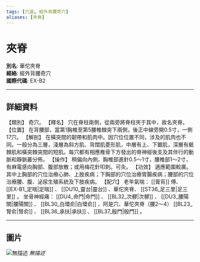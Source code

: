 ```yaml
---
tags: [穴道, 經外背腰奇穴]
aliases: [夾脊]
---
```


# 夾脊

**別名**: 華佗夾脊  
**經絡**: 經外背腰奇穴  
**國際代碼**: EX-B2  

---

## 詳細資料
【類別】
奇穴。
【釋名】
穴在脊柱兩側，從兩旁將脊柱夾于其中，故名夾脊。
【位置】
在背腰部，當第1胸椎至第5腰椎棘突下兩側，後正中線旁開0.5寸，一側17穴。
【解剖】
在橫突間的韌帶和肌肉中。因穴位位置不同，涉及的肌肉也不同。一般分為三層，淺層為斜方肌、背闊肌菱形肌，中層有上、下鋸肌，深層有骶棘肌和橫突棘突間的短肌。每穴都有相應椎骨下方發出的脊神經後支及其伴行的動脈和靜脈叢分佈。
【操作】
稍偏向內側，胸椎部進針0.5～1寸，腰椎部1～2寸，有麻電感向胸部、腹部放散；或用梅花針叩刺。可灸。
【功效】
適應範圍較廣。其中上胸部的穴位治療心肺、上肢疾病；下胸部的穴位治療胃腸疾病；腰部的穴位治療腰、腹、泌尿生殖系統及下肢疾病。
【配穴】
老年氣喘： [[膏肓]] 傅、 [[EX-B1_定喘|定喘]] 、 [[DU10_靈台|靈台]] 、華佗夾脊、 [[ST36_足三里|足三里]] 。
坐骨神經痛： [[DU4_命門|命門]] 、 [[BL32_次髎|次髎]] 、 [[DU3_腰陽關|腰陽關]] 、 [[BL30_白環俞|白環俞]] 、阿是穴、華佗夾脊（腰2～4） [[BL23_腎俞|腎俞]] 、 [[BL36_承扶|承扶]] 、 [[BL37_殷門|殷門]] 。

---

## 圖片
![無描述](https://yibian.hopto.org/pic/shu16/443.gif)
_無描述_

